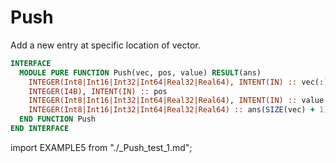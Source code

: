 # Push

Add a new entry at specific location of vector.

<Tabs>
<TabItem value="interface" label="܀ Interface" default>

```fortran
INTERFACE
  MODULE PURE FUNCTION Push(vec, pos, value) RESULT(ans)
    INTEGER(Int8|Int16|Int32|Int64|Real32|Real64), INTENT(IN) :: vec(:)
    INTEGER(I4B), INTENT(IN) :: pos
    INTEGER(Int8|Int16|Int32|Int64|Real32|Real64), INTENT(IN) :: value
    INTEGER(Int8|Int16|Int32|Int64|Real32|Real64) :: ans(SIZE(vec) + 1)
  END FUNCTION Push
END INTERFACE
```

</TabItem>

<TabItem value="example" label="️܀ See example">

import EXAMPLE5 from "./_Push_test_1.md";

<EXAMPLE5 />

</TabItem>

<TabItem value="close" label="↢ ">

</TabItem>
</Tabs>
